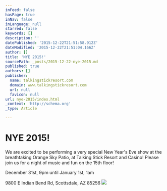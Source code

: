 ```yaml
---
inFeed: false
hasPage: true
inNav: false
inLanguage: null
starred: false
keywords: []
description: ''
datePublished: '2015-12-22T21:51:58.912Z'
dateModified: '2015-12-22T21:51:04.166Z'
author: []
title: 'NYE 2015!'
sourcePath: _posts/2015-12-22-nye-2015.md
published: true
authors: []
publisher:
  name: talkingstickresort.com
  domain: www.talkingstickresort.com
  url: null
  favicon: null
url: nye-2015/index.html
_context: 'http://schema.org'
_type: Article

---
```

# NYE 2015!

We are excited to be performing a very special New Year's Eve show at the breathtaking Orange Sky Patio, at Talking Stick Resort and Casino! Please join us for a night of music and fun on the 15th floor!

December 31st, 9pm until January 1st, 1am

9800 E Indian Bend Rd, Scottsdale, AZ 85256
![](https://the-grid-user-content.s3-us-west-2.amazonaws.com/59f3025b-0382-4230-a465-ea8074bcfd3f.jpg)